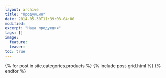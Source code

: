 ```yaml
---
layout: archive
title: "Продукция"
date: 2014-05-30T11:39:03-04:00
modified:
excerpt: "Наша продукция"
tags: []
image:
  feature:
  teaser:
toc: true
---
```


<div class="tiles">
{% for post in site.categories.products %}
  {% include post-grid.html %}
{% endfor %}
</div><!-- /.tiles -->